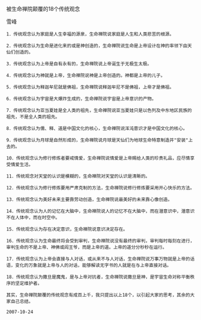 被生命禅院颠覆的18个传统观念

雪峰


    1．传统观念认为家庭是人生幸福的源泉，生命禅院说家庭是人生和人类悲苦的根源。

    2．传统观念认为生命是进化来的或是神创造的，生命禅院说生命是上帝设计在神的率领下由天仙们创造的。

    3．传统观念认为上帝是自有永有的，生命禅院说上帝诞生于无极生太极。

    4．传统观念认为神就是上帝，生命禅院说神是上帝创造的。神都是上帝的儿子。

    5．传统观念认为释迦牟尼就是佛祖，生命禅院说释迦牟尼不是佛祖，上帝才是佛祖。

    6．传统观念认为宇宙是大爆炸生成的，生命禅院说宇宙是上帝意识的产物。

    7．传统观念认为亚当夏娃是全人类的祖先，生命禅院说亚当夏娃只是以色列及中东地区民族的祖先，不是全人类的祖先。

    8．传统观念认为儒、释、道是中国文化的核心，生命禅院说浑沌意识才是中国文化的核心。

    9．传统观念认为月球是自然形成的，生命禅院说月球是天仙们为地球生命特意制造并"安装"上去的。

    10．传统观念认为修行修炼者要戒情爱，生命禅院说情爱是上帝赐给人类的珍贵礼品，应尽情享受情爱生活。

    11．传统观念对天堂的认识是模糊的，生命禅院对天堂的认识是清晰的。

    12．传统观念认为修行修炼要用严肃克制的方法，生命禅院说修行修炼要采用开心快乐的方法。

    13．传统观念认为美好未来主要靠劳动创造，生命禅院说最美好的未来靠心像创造。

    14．传统观念认为人的记忆在大脑中，生命禅院说人的记忆不在大脑中，而在潜意识中，潜意识不在人体中，而在时空中。

    15．传统观念认为存在决定意识，生命禅院说意识决定存在。

    16．传统观念认为生命最终将会受到审判，生命禅院说没有最终的审判，审判每时每刻在进行，审判生命的不是上帝、神佛或阎王爷，而是上帝的道。上帝的道分分秒秒在运行。

    17．传统观念认为上帝会直接与人对话，或从来不与人对话，生命禅院说万事万物就是上帝的话语，变化的万象就是上帝与人的对话，能够解读无字书的人就是在与上帝直接对话。

    18．传统观念认为撒旦是魔鬼，是与上帝对抗者，生命禅院说撒旦是神，是宇宙生命对称平衡秩序的坚定维护者。

    其实，生命禅院颠覆的传统观念有成百上千，我只提出以上18个，以引起大家的思考，其余的大家自己总结。

    2007-10-24



